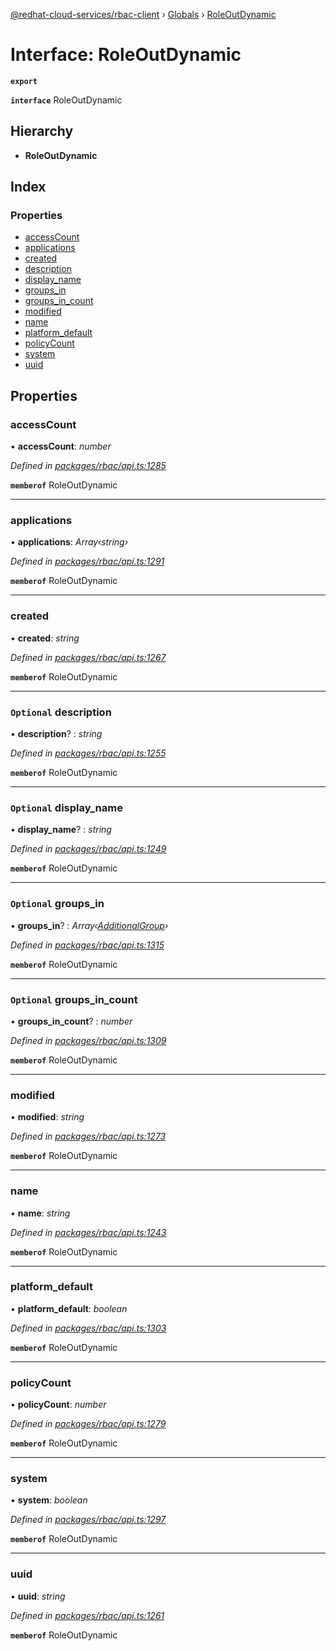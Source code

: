 [@redhat-cloud-services/rbac-client](../README.md) › [Globals](../globals.md) › [RoleOutDynamic](roleoutdynamic.md)

# Interface: RoleOutDynamic

**`export`** 

**`interface`** RoleOutDynamic

## Hierarchy

* **RoleOutDynamic**

## Index

### Properties

* [accessCount](roleoutdynamic.md#accesscount)
* [applications](roleoutdynamic.md#applications)
* [created](roleoutdynamic.md#created)
* [description](roleoutdynamic.md#optional-description)
* [display_name](roleoutdynamic.md#optional-display_name)
* [groups_in](roleoutdynamic.md#optional-groups_in)
* [groups_in_count](roleoutdynamic.md#optional-groups_in_count)
* [modified](roleoutdynamic.md#modified)
* [name](roleoutdynamic.md#name)
* [platform_default](roleoutdynamic.md#platform_default)
* [policyCount](roleoutdynamic.md#policycount)
* [system](roleoutdynamic.md#system)
* [uuid](roleoutdynamic.md#uuid)

## Properties

###  accessCount

• **accessCount**: *number*

*Defined in [packages/rbac/api.ts:1285](https://github.com/RedHatInsights/javascript-clients/blob/master/packages/rbac/api.ts#L1285)*

**`memberof`** RoleOutDynamic

___

###  applications

• **applications**: *Array‹string›*

*Defined in [packages/rbac/api.ts:1291](https://github.com/RedHatInsights/javascript-clients/blob/master/packages/rbac/api.ts#L1291)*

**`memberof`** RoleOutDynamic

___

###  created

• **created**: *string*

*Defined in [packages/rbac/api.ts:1267](https://github.com/RedHatInsights/javascript-clients/blob/master/packages/rbac/api.ts#L1267)*

**`memberof`** RoleOutDynamic

___

### `Optional` description

• **description**? : *string*

*Defined in [packages/rbac/api.ts:1255](https://github.com/RedHatInsights/javascript-clients/blob/master/packages/rbac/api.ts#L1255)*

**`memberof`** RoleOutDynamic

___

### `Optional` display_name

• **display_name**? : *string*

*Defined in [packages/rbac/api.ts:1249](https://github.com/RedHatInsights/javascript-clients/blob/master/packages/rbac/api.ts#L1249)*

**`memberof`** RoleOutDynamic

___

### `Optional` groups_in

• **groups_in**? : *Array‹[AdditionalGroup](additionalgroup.md)›*

*Defined in [packages/rbac/api.ts:1315](https://github.com/RedHatInsights/javascript-clients/blob/master/packages/rbac/api.ts#L1315)*

**`memberof`** RoleOutDynamic

___

### `Optional` groups_in_count

• **groups_in_count**? : *number*

*Defined in [packages/rbac/api.ts:1309](https://github.com/RedHatInsights/javascript-clients/blob/master/packages/rbac/api.ts#L1309)*

**`memberof`** RoleOutDynamic

___

###  modified

• **modified**: *string*

*Defined in [packages/rbac/api.ts:1273](https://github.com/RedHatInsights/javascript-clients/blob/master/packages/rbac/api.ts#L1273)*

**`memberof`** RoleOutDynamic

___

###  name

• **name**: *string*

*Defined in [packages/rbac/api.ts:1243](https://github.com/RedHatInsights/javascript-clients/blob/master/packages/rbac/api.ts#L1243)*

**`memberof`** RoleOutDynamic

___

###  platform_default

• **platform_default**: *boolean*

*Defined in [packages/rbac/api.ts:1303](https://github.com/RedHatInsights/javascript-clients/blob/master/packages/rbac/api.ts#L1303)*

**`memberof`** RoleOutDynamic

___

###  policyCount

• **policyCount**: *number*

*Defined in [packages/rbac/api.ts:1279](https://github.com/RedHatInsights/javascript-clients/blob/master/packages/rbac/api.ts#L1279)*

**`memberof`** RoleOutDynamic

___

###  system

• **system**: *boolean*

*Defined in [packages/rbac/api.ts:1297](https://github.com/RedHatInsights/javascript-clients/blob/master/packages/rbac/api.ts#L1297)*

**`memberof`** RoleOutDynamic

___

###  uuid

• **uuid**: *string*

*Defined in [packages/rbac/api.ts:1261](https://github.com/RedHatInsights/javascript-clients/blob/master/packages/rbac/api.ts#L1261)*

**`memberof`** RoleOutDynamic
